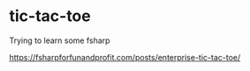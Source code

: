 # tic-tac-toe
Trying to learn some fsharp

https://fsharpforfunandprofit.com/posts/enterprise-tic-tac-toe/